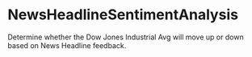 # NewsHeadlineSentimentAnalysis
Determine whether the Dow Jones Industrial Avg will move up or down based on News Headline feedback. 
